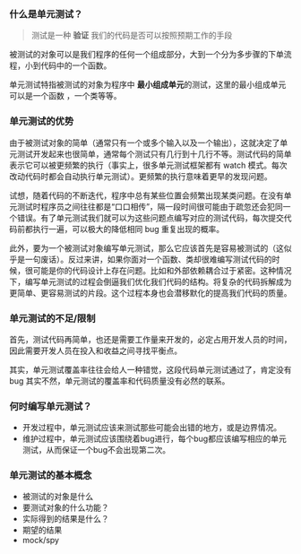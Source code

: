 ### 什么是单元测试？
> 测试是一种 **验证** 我们的代码是否可以按照预期工作的手段

被测试的对象可以是我们程序的任何一个组成部分，大到一个分为多步骤的下单流程，小到代码中的一个函数。

单元测试特指被测试的对象为程序中 **最小组成单元**的测试，这里的最小组成单元可以是一个函数 ，一个类等等。

### 单元测试的优势

由于被测试对象的简单（通常只有一个或多个输入以及一个输出），这就决定了单元测试开发起来也很简单，通常每个测试只有几行到十几行不等。测试代码的简单表示它可以被更频繁的执行（事实上，很多单元测试框架都有 watch 模式。每次改动代码时都会自动执行单元测试）。更频繁的执行意味着更早的发现问题。

试想，随着代码的不断迭代，程序中总有某些位置会频繁出现某类问题。在没有单元测试时程序员之间往往都是“口口相传”，隔一段时间很可能由于疏忽还会犯同一个错误。有了单元测试我们就可以为这些问题点编写对应的测试代码，每次提交代码前都执行一遍，可以极大的降低相同 bug 重复出现的概率。

此外，要为一个被测试对象编写单元测试，那么它应该首先是容易被测试的（这似乎是一句废话）。反过来讲，如果你面对一个函数、类却很难编写测试代码的时候，很可能是你的代码设计上存在问题。比如和外部依赖耦合过于紧密。这种情况下，编写单元测试的过程会倒逼我们优化我们代码的结构。将复杂的代码拆解成为更简单、更容易测试的片段。这个过程本身也会潜移默化的提高我们代码的质量。

### 单元测试的不足/限制

首先，测试代码再简单，也还是需要工作量来开发的，必定占用开发人员的时间，因此需要开发人员在投入和收益之间寻找平衡点。

其实，单元测试覆盖率往往会给人一种错觉，这段代码单元测试通过了，肯定没有bug 其实不然，单元测试的覆盖率和代码质量没有必然的联系。

### 何时编写单元测试？
* 开发过程中，单元测试应该来测试那些可能会出错的地方，或是边界情况。
* 维护过程中，单元测试应该围绕着bug进行，每个bug都应该编写相应的单元测试，从而保证一个bug不会出现第二次。

### 单元测试的基本概念
* 被测试的对象是什么
* 要测试对象的什么功能？
* 实际得到的结果是什么？
* 期望的结果
* mock/spy 

